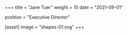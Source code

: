 +++
title = "Jane Tuer"
weight = 10
date = "2021-09-01"

position = "Executive Director"

[asset]
  image = "shapes-01.svg"
+++


